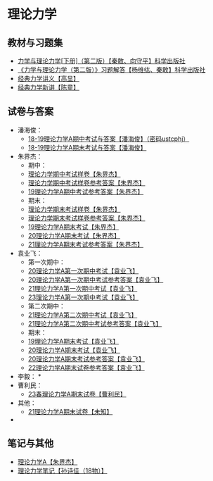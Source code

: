 # 理论力学

## 教材与习题集

* [力学与理论力学\[下册\]（第二版）【秦敢、向守平】科学出版社](https://easylink.cc/olisyl)
* [《力学与理论力学（第二版）》习题解答【杨维纮、秦敢】科学出版社](https://easylink.cc/e7hkq8)
* [经典力学讲义【高显】](https://easylink.cc/3zmvaj)
* [经典力学新讲【陈童】](https://easylink.cc/g3w8jt)

## 试卷与答案

* 潘海俊：
  * [18-19理论力学A期中考试与答案【潘海俊】（密码ustcphj）](https://easylink.cc/pwnqyu)
  * [18-19理论力学A期末考试与答案【潘海俊】](https://easylink.cc/al9ip7)
* 朱界杰：
  * 期中：
  * [理论力学期中考试样卷【朱界杰】](https://easylink.cc/t73w7u)
  * [理论力学期中考试样卷参考答案【朱界杰】](https://easylink.cc/a7tmqc)
  * [19理论力学A期中考试参考答案【朱界杰】](https://easylink.cc/2zstu6)
  * 期末：
  * [理论力学期末考试样卷【朱界杰】](https://easylink.cc/zjcqyg)
  * [理论力学期末考试样卷参考答案【朱界杰】](https://easylink.cc/uhckkp)
  * [19理论力学A期末考试【朱界杰】](https://easylink.cc/hh5yif)
  * [20理论力学A期末考试【朱界杰】](https://easylink.cc/h8hv70)
  * [21理论力学A期末考试参考答案【朱界杰】](https://easylink.cc/ltmkyn)
* 袁业飞：
  * 第一次期中：
  * [20理论力学A第一次期中考试【袁业飞】](https://easylink.cc/ow2igt)
  * [20理论力学A第一次期中考试参考答案【袁业飞】](https://easylink.cc/uomaxt)
  * [21理论力学A第一次期中考试【袁业飞】](https://easylink.cc/7bbvnp)
  * [23理论力学A第一次期中考试【袁业飞】](https://easylink.cc/5yy5b5)
  * 第二次期中：
  * [21理论力学A第二次期中考试【袁业飞】](https://easylink.cc/22a7v1)
  * [21理论力学A第二次期中考试参考答案【袁业飞】](https://easylink.cc/k5sqzp)
  * 期末：
  * [19理论力学A期末考试【袁业飞】](https://easylink.cc/ktb5tf)
  * [20理论力学A期末考试【袁业飞】](https://easylink.cc/qumks)
  * [20理论力学A期末考试参考答案【袁业飞】](https://easylink.cc/d0b1mw)
  * [22理论力学A期末试卷参考答案【袁业飞】](https://easylink.cc/zl40c2)
* 李毅：
  *
* 曹利民：
  * [23春理论力学A期末试卷【曹利民】](https://easylink.cc/elu4v0)
* 其他：
  * [21理论力学A期末试卷【未知】](https://easylink.cc/v7j01y)
*

## 笔记与其他

* [理论力学A【朱界杰】](https://easylink.cc/u6akca)
* [理论力学笔记【孙诗佳（18物）】](https://easylink.cc/82icmx)
